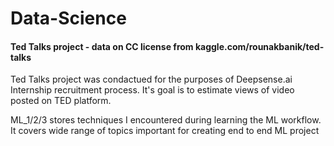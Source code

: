 # Data-Science 
#### Ted Talks project - data on CC license from kaggle.com/rounakbanik/ted-talks

 Ted Talks project was condactued for the purposes of Deepsense.ai Internship recruitment process. It's goal is to estimate views of video posted on TED platform. 
 
 ML_1/2/3 stores techniques I encountered during learning the ML workflow. It covers wide range of topics important for creating end to end ML project
